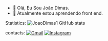 - 👋 Olá, Eu Sou João Dimas.
- 🌱 Atualmente estou aprendendo front end.


Statistics:
![JoaoDimas1 GitHub stats](https://github-readme-stats.vercel.app/api?username=JoaoDimas1_icons=true&theme=radical)


contacts:
[![Gmail](https://img.shields.io/badge/Gmail-D14836?style=for-the-badge&logo=gmail&logoColor=white)](https://joao.dimas0118@gmail.com)
[![Instagram](https://img.shields.io/badge/Instagram-E4405F?style=for-the-badge&logo=instagram&logoColor=white)](https://www.instagram.com/joao_dimas01/)
<!---
JoaoDimas1/JoaoDimas1 is a ✨ special ✨ repository because its `README.md` (this file) appears on your GitHub profile.
You can click the Preview link to take a look at your changes.
--->
